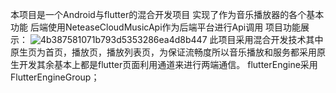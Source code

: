 本项目是一个Android与flutter的混合开发项目
实现了作为音乐播放器的各个基本功能
后端使用NeteaseCloudMusicApi作为后端平台进行Api调用
项目功能展示：
![4b387581071b793d5353286ea4d8b447](https://github.com/Pass11223344/MusicPlayerApp/assets/138595065/d3147909-03b6-4044-8b20-5b818c0587c2)
此项目采用混合开发技术其中原生页为首页，播放页，播放列表页，为保证流畅度所以音乐播放和服务都采用原生开发其余基本上都是flutter页面利用通道来进行两端通信。
flutterEngine采用FlutterEngineGroup；
